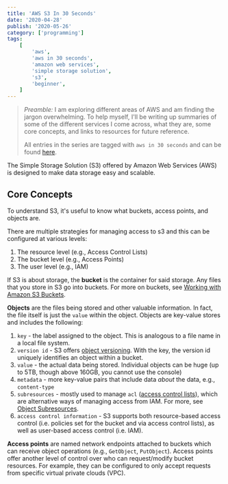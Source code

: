 ```yaml
---
title: 'AWS S3 In 30 Seconds'
date: '2020-04-28'
publish: '2020-05-26'
category: ['programming']
tags:
    [
        'aws',
        'aws in 30 seconds',
        'amazon web services',
        'simple storage solution',
        's3',
        'beginner',
    ]
---
```


> _Preamble:_ I am exploring different areas of AWS and am finding the jargon overwhelming. To help myself, I'll be writing up summaries of some of the different services I come across, what they are, some core concepts, and links to resources for future reference.
>
> All entries in the series are tagged with `aws in 30 seconds` and can be found [here](../../../tags/aws-in-30-seconds/).

The Simple Storage Solution (S3) offered by Amazon Web Services (AWS) is designed to make data storage easy and scalable.

## Core Concepts

To understand S3, it's useful to know what buckets, access points, and objects are.

There are multiple strategies for managing access to s3 and this can be configured at various levels:

1. The resource level (e.g., Access Control Lists)
2. The bucket level (e.g., Access Points)
3. The user level (e.g., IAM)

If S3 is about storage, the **bucket** is the container for said storage. Any files that you store in S3 go into buckets. For more on buckets, see [Working with Amazon S3 Buckets](https://docs.aws.amazon.com/AmazonS3/latest/dev/UsingBucket.html).

**Objects** are the files being stored and other valuable information. In fact, the file itself is just the `value` within the object. Objects are key-value stores and includes the following:

1. `key` - the label assigned to the object. This is analogous to a file name in a local file system.
2. `version id` - S3 offers [object versioning](https://docs.aws.amazon.com/AmazonS3/latest/dev/ObjectVersioning.html). With the key, the version id uniquely identifies an object within a bucket.
3. `value` - the actual data being stored. Individual objects can be huge (up to 5TB, though above 160GB, you cannot use the console)
4. `metadata` - more key-value pairs that include data _about_ the data, e.g., `content-type`
5. `subresources` - mostly used to manage `acl` ([access control lists](https://docs.aws.amazon.com/AmazonS3/latest/dev/S3_ACLs_UsingACLs.html)), which are alternative ways of managing access from IAM. For more, see [Object Subresources](https://docs.aws.amazon.com/AmazonS3/latest/dev/ObjectAndSoubResource.html).
6. `access control information` - S3 supports both resource-based access control (i.e. policies set for the bucket and via access control lists), as well as user-based access control (i.e. IAM).

**Access points** are named network endpoints attached to buckets which can receive object operations (e.g., `GetObject`, `PutObject`). Access points offer another level of control over who can request/modify bucket resources. For example, they can be configured to only accept requests from specific virtual private clouds (VPC).
